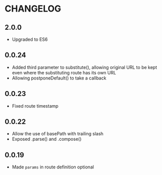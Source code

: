 # CHANGELOG

## 2.0.0

* Upgraded to ES6

## 0.0.24

* Added third parameter to substitute(), allowing original URL to be kept even where the substituting route has its own URL
* Allowing postponeDefault() to take a callback

## 0.0.23

* Fixed route timestamp

## 0.0.22

* Allow the use of basePath with trailing slash
* Exposed .parse() and .compose()

## 0.0.19

* Made `params` in route definition optional
